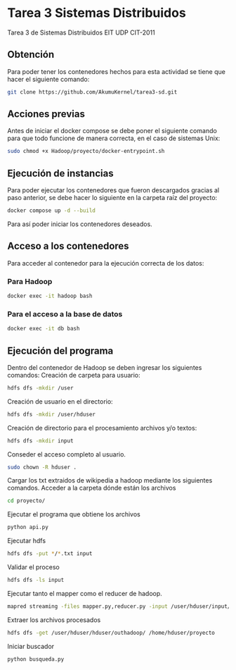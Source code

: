 # Tarea 3 Sistemas Distribuidos

Tarea 3 de Sistemas Distribuidos EIT UDP CIT-2011

## Obtención
Para poder tener los contenedores hechos para esta actividad se tiene que hacer el siguiente comando:
```sh
git clone https://github.com/AkumuKernel/tarea3-sd.git
```

## Acciones previas

Antes de iniciar el docker compose se debe poner el siguiente comando para que todo funcione de manera correcta, en el caso de sistemas Unix:
```sh
sudo chmod +x Hadoop/proyecto/docker-entrypoint.sh
```

## Ejecución de instancias
Para poder ejecutar los contenedores que fueron descargados gracias al paso anterior, se debe hacer lo siguiente en la carpeta raíz del proyecto:
```sh
docker compose up -d --build
```

Para así poder iniciar los contenedores deseados.

## Acceso a los contenedores

Para acceder al contenedor para la ejecución correcta de los datos:

### Para Hadoop
```sh
docker exec -it hadoop bash
```

### Para el acceso a la base de datos
```sh
docker exec -it db bash
```

## Ejecución del programa

Dentro del contenedor de Hadoop se deben ingresar los siguientes comandos:
Creación de carpeta para usuario:
```sh
hdfs dfs -mkdir /user
```
Creación de usuario en el directorio:
```sh
hdfs dfs -mkdir /user/hduser
```
Creación de directorio para el procesamiento archivos y/o textos:
```sh
hdfs dfs -mkdir input
```
Conseder el acceso completo al usuario.
```sh
sudo chown -R hduser .
```
Cargar los txt extraidos de wikipedia a hadoop mediante los siguientes comandos.
Acceder a la carpeta dónde están los archivos
```sh
cd proyecto/
```
Ejecutar el programa que obtiene los archivos
```sh
python api.py
```
Ejecutar hdfs
```sh
hdfs dfs -put */*.txt input
```
Validar el proceso
```sh
hdfs dfs -ls input
```
Ejecutar tanto el mapper como el reducer de hadoop.

```sh
mapred streaming -files mapper.py,reducer.py -input /user/hduser/input/*.txt -output hduser/outhadoop/ -mapper ./mapper.py -reducer ./reducer.py
```
Extraer los archivos procesados
```sh
hdfs dfs -get /user/hduser/hduser/outhadoop/ /home/hduser/proyecto
```
Iniciar buscador
```sh
python busqueda.py
```
